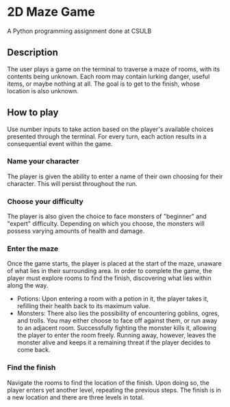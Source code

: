 # 2D Maze Game
A Python programming assignment done at CSULB
## Description
The user plays a game on the terminal to traverse a maze of rooms, with its contents being unknown. Each room may contain lurking danger, useful items, or maybe nothing at all. The goal is to get to the finish, whose location is also unknown.
## How to play
Use number inputs to take action based on the player's available choices presented through the terminal. For every turn, each action results in a consequential event within the game.
### Name your character
The player is given the ability to enter a name of their own choosing for their character. This will persist throughout the run.
### Choose your difficulty
The player is also given the choice to face monsters of "beginner" and "expert" difficulty. Depending on which you choose, the monsters will possess varying amounts of health and damage.
### Enter the maze
Once the game starts, the player is placed at the start of the maze, unaware of what lies in their surrounding area. In order to complete the game, the player must explore rooms to find the finish, discovering what lies within along the way.
* Potions: Upon entering a room with a potion in it, the player takes it, refilling their health back to its maximum value.
* Monsters: There also lies the possibility of encountering goblins, ogres, and trolls. You may either choose to face off against them, or run away to an adjacent room. Successfully fighting the monster kills it, allowing the player to enter the room freely. Running away, however, leaves the monster alive and keeps it a remaining threat if the player decides to come back.
### Find the finish
Navigate the rooms to find the location of the finish. Upon doing so, the player enters yet another level, repeating the previous steps. The finish is in a new location and there are three levels in total.
